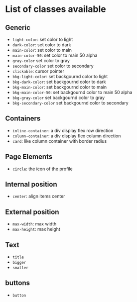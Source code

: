 # List of classes available

## Generic
- `light-color`: set color to light
- `dark-color`: set color to dark
- `main-color`: set color to main
- `main-color-50`: set color to main 50 alpha
- `gray-color` set color to gray
- `secondary-color` set color to secondary
- `clickable`: cursor pointer
- `bkg-light-color`: set backgournd color to light
- `bkg-dark-color`: set backgournd color to dark
- `bkg-main-color`: set backgournd color to main
- `bkg-main-color-50`: set backgournd color to main 50 alpha
- `bkg-gray-color` set backgournd color to gray
- `bkg-secondary-color` set backgournd color to secondary

## Containers
- `inline-container`: a div display flex row direction
- `column-container`: a div display flex column direction
- `card`: like column container with border radius

## Page Elements
- `circle`: the icon of the profile

## Internal position
- `center`: align items center

## External position
- `max-width`: max width
- `max-height`: max height

## Text
- `title`
- `bigger` 
- `smaller`

## buttons
- `button`
